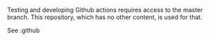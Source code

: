 Testing and developing Github actions requires access to the master branch.  This repository, which has no other content, is used for that.

See .github

